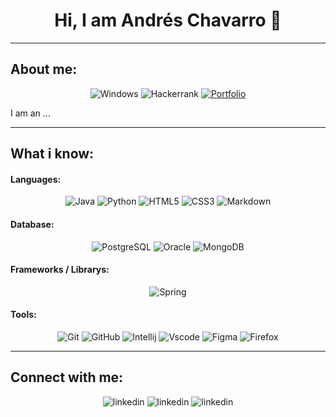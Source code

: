 <h1 align="center" > Hi, I am Andrés Chavarro 👋</h1>
<!-- Esto se va a cambiar por un gif que haga la misma funcion y sea mas yo-->

---
<!-- Zona de about me -->
## About me:

<p style="text-align: center;">
 
<center>

![Windows](https://img.shields.io/badge/Microsoft-0078D6?style=for-the-badge&logo=Microsoft&logoColor=white)          ![Hackerrank](https://img.shields.io/badge/-Hackerrank-2EC866?style=for-the-badge&logo=HackerRank&logoColor=white)         [![Portfolio](https://img.shields.io/badge/Portfolio-FF5722?style=for-the-badge&logo=todoist&logoColor=white)](https://seulink.com)

</center>

</p>

I am an ... <!-- Pendiente a que se me ocurra como describirme jasjasjasjs -->

---
<!-- Skills and tools -->

<p sryle = "">

## What i know:

#### Languages:
<center>

![Java](https://img.shields.io/badge/java-%23ED8B00.svg?style=for-the-badge&logo=openjdk&logoColor=white)      ![Python](https://img.shields.io/badge/python-3670A0?style=for-the-badge&logo=python&logoColor=ffdd54)      ![HTML5](https://img.shields.io/badge/HTML5-E34F26?style=for-the-badge&logo=html5&logoColor=white)      ![CSS3](https://img.shields.io/badge/CSS3-1572B6?style=for-the-badge&logo=css3&logoColor=white)        ![Markdown](https://img.shields.io/badge/Markdown-000?style=for-the-badge&logo=markdown)

</center>

#### Database:
<center>

![PostgreSQL](https://img.shields.io/badge/PostgreSQL-316192?style=for-the-badge&logo=postgresql&logoColor=white)       ![Oracle](https://img.shields.io/badge/Oracle-F80000?style=for-the-badge&logo=oracle&logoColor=white)      ![MongoDB](https://img.shields.io/badge/MongoDB-%234ea94b.svg?style=for-the-badge&logo=mongodb&logoColor=white)

</center>

#### Frameworks / Librarys:
<center>

![Spring](https://img.shields.io/badge/spring-%236DB33F.svg?style=for-the-badge&logo=spring&logoColor=white)    

</center>

#### Tools:
<center>

![Git](https://img.shields.io/badge/GIT-E44C30?style=for-the-badge&logo=git&logoColor=white)      ![GitHub](https://img.shields.io/badge/GitHub-100000?style=for-the-badge&logo=github&logoColor=white)      ![Intellij](http://img.shields.io/badge/IntelliJIDEA-E72E64?style=for-the-badge&logo=intellij-idea&logoColor=white)        ![Vscode](https://img.shields.io/badge/Vscode-007ACC?style=for-the-badge&logo=visual-studio-code&logoColor=white)        ![Figma](https://img.shields.io/badge/Figma-F24E1E?style=for-the-badge&logo=figma&logoColor=white)         ![Firefox](https://img.shields.io/badge/Firefox-FF7139?style=for-the-badge&logo=Firefox-Browser&logoColor=white)

</center>

---

<!-- Zona de contacto -->
## Connect with me:
<center>

![linkedin](https://img.shields.io/badge/LinkedIn-0077B5?style=for-the-badge&logo=linkedin&logoColor=white) ![linkedin](https://img.shields.io/badge/LinkedIn-0077B5?style=for-the-badge&logo=linkedin&logoColor=white) ![linkedin](https://img.shields.io/badge/LinkedIn-0077B5?style=for-the-badge&logo=linkedin&logoColor=white)

</center>



<!-- 
Algunas cosas salen de estos repos:

https://github.com/digitalinnovationone/dio-lab-open-source/blob/main/utils/badges/badges.md

https://dev.to/envoy_/150-badges-for-github-pnk
 -->

